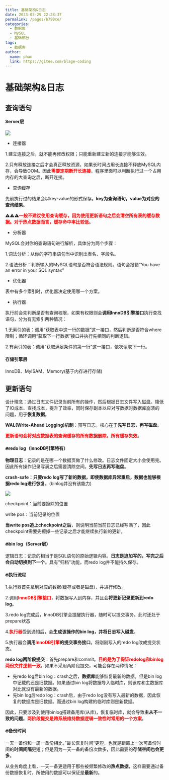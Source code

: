 ```yaml
---
title: 基础架构&日志
date: 2023-05-29 22:28:37
permalink: /pages/b790ce/
categories:
  - 数据库
  - MySQL
  - 基础部分
tags:
  - 数据库
author: 
  name: phan
  link: https://gitee.com/blage-coding
---
```

# 基础架构&日志

## 查询语句

#### Server层

![](https://cdn.staticaly.com/gh/blage-coding/picx-images-hosting@master/20230529/image.1pti00trsb7k.webp)

- 连接器

1.建立连接之后，就不能再修改权限；只能重新建立新的连接才能够生效。

2.只有释放连接之后才会真正释放资源，如果长时间占用长连接不释放MySQL内存，会导致OOM。因此<font color="red">**需要定期断开长连接**</font>，程序里面可以判断执行过一个占用内存的大查询之后，断开连接。

- 查询缓存

先前执行过的结果会以key-value的形式保存。**key为查询语句，value为对应的查询结果**。

:warning::warning::warning:<font color="red">**一般不建议使用查询缓存，因为使用更新语句之后会清空所有表的缓存数据。对于热点数据而言，缓存命中率比较低**</font>。

- 分析器

MySQL会对你的查询语句进行解析，具体分为两个步骤：

1.词法分析：从你的字符串语句当中识别出表名、字段名。

2.语法分析：判断输入的MySQL语句是否符合语法规则。语句会报错“You have an error in your SQL syntax”

- 优化器

表中有多个索引时，优化器决定使用哪一个方案。

- 执行器

执行前会先判断是否有查询权限，如果有权限则会**调用InnoDB引擎接口**执行查找语句，分为有无索引两种情况：

1.无索引的表：调用“获取表中这一行的数据”这一接口，然后判断是否符合where限制；循环调用“获取下一行数据”接口并执行先相同的判断逻辑。

2.有索引的表：调用“获取满足条件的第一行”这一接口，依次读取下一行。


#### 存储引擎层

InnoDB、MyISAM、Memory(基于内存进行存储)


## 更新语句

设计理念：通过日志文件记录当前所有的操作，然后根据日志文件写入磁盘。降低了IO成本、查找成本，提升了效率，同时保存副本以应对写数据时数据库崩溃的问题，用于**恢复数据**。

**WAL(Write-Ahead Logging)机制**：预写日志。核心在于**先写日志，再写磁盘**。

<font color="red">**更新语句会将对应数据表的查询缓存的所有数据删除，所有缓存失效**</font>。

#### 🔥redo log（InnoDB引擎特有）

**物理日志**：记录的是在哪一个数据页做了什么修改。日志文件固定大小会使用完。因此所有操作记录写满之后需要清除空间。**先写日志再写磁盘**。

**crash-safe：只要redo log写了新的数据，即使数据库异常重启，数据也能够根据redo log进行恢复**。(binlog并没有该能力)

![](https://cdn.staticaly.com/gh/blage-coding/picx-images-hosting@master/20230529/image.4zmxocy2imc0.webp)

checkpoint：当前要擦除的位置

write pos：当前记录的位置

**当write pos追上checkpoint之后**，则说明当前当前日志已经写满了，因此checkpoint需要先擦掉一些记录之后才能继续执行新的更新。

#### 🔥bin log（Server层）

逻辑日志：记录的相当于是SQL语句的原始逻辑内容。**日志是追加写的，写完之后会自动切换到下一个**。具有"归档"功能，而redo log并不能持久保存。

#### 🔥执行流程

1.执行器首先拿到对应的数据(缓存或者是磁盘)，并进行修改。

2.调用<font color="red">**InnoDB引擎接口**</font>，将数据写入到内存，并且会**将更新记录更新到redo log**。

3.redo log完成后，InnoDB引擎会提醒执行器，随时可以提交事务。此时还处于prepare状态

4.<font color="red">**执行器**</font>受到通知后，会**生成该操作的bin log，并将日志写入磁盘**。

5.执行器会**调用<font color="red">InnoDB引擎</font>的提交事务接口**。将刚刚写入的redo log改成提交状态。

**redo log两阶段提交**：首先prepare和commit。<font color="red">**目的是为了保证redolog和binlog两份文件逻辑一致**</font>。如果不采用两阶段提交，可能会存在两种情况：

- 先redo log后bin log：crash之后，**数据库**能够恢复最新的数据。但是bin log中记载的还是旧数据。如果通过bin log将数据导入临时库，则该库和主数据库对比就没有最新的数据。
- 先bin log后redo log：crash后，由于redo log没有写入最新的数据，因此恢复的数据库是旧数据。而通过bin log构建的临时库则是新数据。

因此，只要涉及到使用binlog搭建备用库(从库)，恢复临时库，就会导致**主从不一致的问题**。<font color="red">**两阶段提交是跨系统维持数据逻辑一致性时常用的一个方案**</font>。

#### 🔥备份时间

一天一备份和一周一备份相比，”最长恢复时间“更短，也就是距离上一次可备份时间的**时间间隔**更短；但是因为一天一备的备份次数多，因此需要的**存储空间也会更多**。

从业务角度上看，一天一备更适用于那些被频繁修改的**热点数据**，这样需要通过备份数据恢复时，所使用的数据可以保证是**最新**的。
